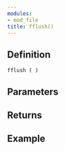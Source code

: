 ```yaml
---
modules:
- mod_file
title: fflush()
---
```


## Definition

    fflush ( )

## Parameters

## Returns

## Example

```
```
